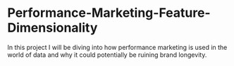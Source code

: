 # Performance-Marketing-Feature-Dimensionality
In this project I will be diving into how performance marketing is used in the world of data and why it could potentially be ruining brand longevity. 
